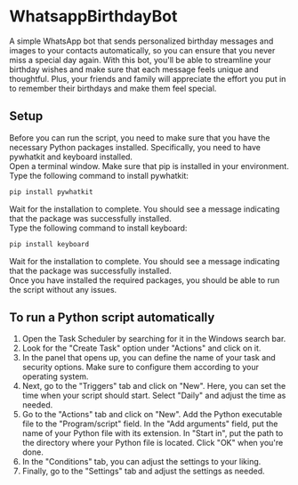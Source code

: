 # WhatsappBirthdayBot

A simple WhatsApp bot that sends personalized birthday messages and images to your contacts automatically, so you can ensure that you never miss a special day again. With this bot, you'll be able to streamline your birthday wishes and make sure that each message feels unique and thoughtful. Plus, your friends and family will appreciate the effort you put in to remember their birthdays and make them feel special.

## Setup
Before you can run the script, you need to make sure that you have the necessary Python packages installed. Specifically, you need to have pywhatkit and keyboard installed.   
Open a terminal window. Make sure that pip is installed in your environment.  
Type the following command to install pywhatkit: 
```bash 
pip install pywhatkit 
```
Wait for the installation to complete. You should see a message indicating that the package was successfully installed.  
Type the following command to install keyboard:  
```bash
pip install keyboard  
```
Wait for the installation to complete. You should see a message indicating that the package was successfully installed.  
Once you have installed the required packages, you should be able to run the script without any issues.  


## To run a Python script automatically

1.	Open the Task Scheduler by searching for it in the Windows search bar.
2.	Look for the "Create Task" option under "Actions" and click on it.
3.	In the panel that opens up, you can define the name of your task and security options. Make sure to configure them according to your operating system.
4.	Next, go to the "Triggers" tab and click on "New". Here, you can set the time when your script should start. Select "Daily" and adjust the time as needed.
5.	Go to the "Actions" tab and click on "New". Add the Python executable file to the "Program/script" field. In the "Add arguments" field, put the name of your Python file with its extension. In "Start in", put the path to the directory where your Python file is located. Click "OK" when you're done.
6.	In the "Conditions" tab, you can adjust the settings to your liking.
7.	Finally, go to the "Settings" tab and adjust the settings as needed.
